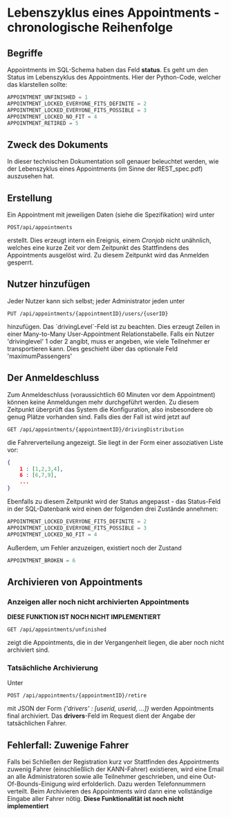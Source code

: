 # Lebenszyklus eines Appointments - chronologische Reihenfolge

## Begriffe

Appointments im SQL-Schema haben das Feld **status**. Es geht um den Status im Lebenszyklus des Appointments. Hier der Python-Code, welcher das klarstellen sollte:
```Python
APPOINTMENT_UNFINISHED = 1
APPOINTMENT_LOCKED_EVERYONE_FITS_DEFINITE = 2
APPOINTMENT_LOCKED_EVERYONE_FITS_POSSIBLE = 3
APPOINTMENT_LOCKED_NO_FIT = 4
APPOINTMENT_RETIRED = 5
```
## Zweck des Dokuments

In dieser technischen Dokumentation soll genauer beleuchtet werden, wie der Lebenszyklus eines Appointments (im Sinne der REST_spec.pdf) auszusehen hat.

## Erstellung
Ein Appointment mit jeweiligen Daten (siehe die Spezifikation) wird unter 
```
POST/api/appointments
```
erstellt. Dies erzeugt intern ein Ereignis, einem *Cronjob* nicht unähnlich, welches eine kurze Zeit vor dem Zeitpunkt des Stattfindens des Appointments ausgelöst wird. Zu diesem Zeitpunkt wird das Anmelden gesperrt.

## Nutzer hinzufügen
Jeder Nutzer kann sich selbst; jeder Administrator jeden unter
```
PUT /api/appointments/{appointmentID}/users/{userID}
```
hinzufügen. Das ´drivingLevel´-Feld ist zu beachten. Dies erzeugt Zeilen in einer Many-to-Many User-Appointment Relationstabelle. Falls ein Nutzer 'drivinglevel' 1 oder 2 angibt, muss er angeben, wie viele Teilnehmer er transportieren kann. Dies geschieht über das optionale Feld 'maximumPassengers'
## Der Anmeldeschluss
Zum Anmeldeschluss (voraussichtlich 60 Minuten vor dem Appointment) können keine Anmeldungen mehr durchgeführt werden. Zu diesem Zeitpunkt überprüft das System die Konfiguration, also insbesondere ob genug Plätze vorhanden sind. Falls dies der Fall ist wird jetzt auf 
```
GET /api/appointments/{appointmentID}/drivingDistribution
```
die Fahrerverteilung angezeigt. Sie liegt in der Form einer assoziativen Liste vor:
```json
{
    1 : [1,2,3,4],
    6 : [6,7,9],
    ...
}
```
Ebenfalls zu diesem Zeitpunkt wird der Status angepasst - das Status-Feld in der SQL-Datenbank wird einen der folgenden drei Zustände annehmen:
```Python
APPOINTMENT_LOCKED_EVERYONE_FITS_DEFINITE = 2
APPOINTMENT_LOCKED_EVERYONE_FITS_POSSIBLE = 3
APPOINTMENT_LOCKED_NO_FIT = 4
```
Außerdem, um Fehler anzuzeigen, existiert noch der Zustand
```Python
APPOINTMENT_BROKEN = 6
```

## Archivieren von Appointments

### Anzeigen aller noch nicht archivierten Appointments
**DIESE FUNKTION IST NOCH NICHT IMPLEMENTIERT**
```
GET /api/appointments/unfinished
```
zeigt die Appointments, die in der Vergangenheit liegen, die aber noch nicht archiviert sind.

### Tatsächliche Archivierung

Unter
```
POST /api/appointments/{appointmentID}/retire
```
mit JSON der Form *{'drivers' : [userid, userid, ...]}* werden Appointments final archiviert. Das **drivers**-Feld im Request dient der Angabe der tatsächlichen Fahrer.

## Fehlerfall: Zuwenige Fahrer
Falls bei Schließen der Registration kurz vor Stattfinden des Appointments zuwenig Fahrer (einschließlich der KANN-Fahrer) existieren, wird eine Email an alle Administratoren sowie alle Teilnehmer geschrieben, und eine Out-Of-Bounds-Einigung wird erfolderlich. Dazu werden Telefonnummern verteilt. Beim Archivieren des Appointments wird dann eine vollständige Eingabe aller Fahrer nötig. **Diese Funktionalität ist noch nicht implementiert**